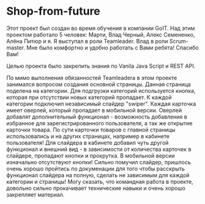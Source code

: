 # Shop-from-future

Этот проект был создан во время обучения в компании GoIT. Над этим проектом работало 5 человек:
Марти, Влад Черный, Алекс Семененко, Алёна Питюр и я. Я выступал в роли Teamleader. Влад в роли
Scrum-master. Мне было комфортно и удобно работать с Вами ребята! Спасибо Вам!

Целью проекта было закрепить знания по Vanila Java Script и REST API.

По мимо выполнения обязанностей Teamleadera в этом проекте занимался вопросом создания основной
страницы. Данная страница поделена на категории. Для подгрузки категорий используется кнопка,
которая при отсутствии новых категорий пропадает. К каждой категории подключил независимый слайдер
"swiper". Каждая карточка имеет оверлей, который пропадает в мобильной версии. Оверлей добавлят
дополнительный функционал - возможность добавления в избранное для зарегистрированного пользователя,
а так же открытие карточки товара. По сути карточки товаров с главной страницы использовались и на
других страницах, например в кабинете пользователя! Для слайдера в кабинете добавил чуть другой
функционал и внешний вид - в зависимости от количества карточек в слайдере, пропадают кнопки и
прокрутка. В мобильной версии изначально отсутствуют кнопки! Сильно помучил слайдер, пришлось очень
хорошо пройтись по докуменации для того чтобы расскрыть функционал слайдера на полную, сделать не
зависимым для каждой категории и страницы! Могу сказать, что командная работа в проекте, довольно
сильно прокачивает технические навыки и очень хорошо закрепляет материал.

